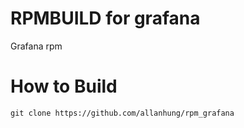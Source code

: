 RPMBUILD for grafana
=========================

Grafana rpm

How to Build
=========
    git clone https://github.com/allanhung/rpm_grafana
